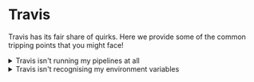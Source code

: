 # Travis

Travis has its fair share of quirks. Here we provide some of the common tripping points that you might face!

<details><summary>Travis isn't running my pipelines at all</summary>
This is _probably_ caused by a mistake in your YAML. Visit your repository in Travis, select the "More Options" button and click the "Requests" option. This will list out the pipelines that Travis considered running, and why it did or didn't take action.
* If you don't see any requests, you might want to check whether Travis is pointing at the same repository you have been pushing to. If you click the Github icon, does it take you to your repository? Can you see your latest changes?
* If it records that a `.travis.yml` file wasn't found - did you push the file successfully? Was it named correctly?
* If it records that it couldn't parse your file, then there's likely a mistake in your YAML. Take another look over the file - common sources of error are missing hyphens (noting the next entry in an array) or incorrect indenting.
  * You can easily find lots of YAML linters only - try putting your config into one; does it provide any hints where an error might be?
</details>

<details><summary>Travis isn't recognising my environment variables</summary>
The first thing you might want to check is whether Travis acknowledges the environment variable exists at all. At the top of your builds, it should list any environment variables its aware of, saying something like:
```
Setting environment variables from repository settings
$ export TRELLO_BOARD_ID=[secure]
Setting environment variables from .travis.yml
$ export DOCKER_HUB_ID=your-name
```

If the variable is listed there:
* Is the variable being passed to where it's expected? E.g. Docker containers will need to be told which environment variables they should know about - just being set on the VM is not enough!
* Have you [escaped it properly](https://docs.travis-ci.com/user/encryption-keys/#note-on-escaping-certain-symbols)?

If the variable is not listed there:
* If you encrypted it & added it to your `.travis.yml`, did you remember to use `--pro` flag with your encryption command?
</details>